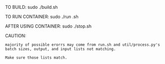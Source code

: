 TO BUILD:                sudo ./build.sh

TO RUN CONTAINER:        sudo ./run .sh

AFTER USING CONTAINER:   sudo ./stop.sh


CAUTION: 

    majority of possible erorrs may come from run.sh and util/process.py's
    batch sizes, output, and input lists not matching.

    Make sure those lists match.